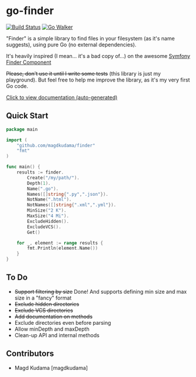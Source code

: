 go-finder
=========

[![Build Status](https://travis-ci.org/magdkudama/go-finder.png?branch=master)](https://travis-ci.org/magdkudama/go-finder)
[![Go Walker](http://gowalker.org/api/v1/badge)](https://gowalker.org/github.com/magdkudama/go-finder)

"Finder" is a simple library to find files in your filesystem (as it's name suggests), using pure Go (no external dependencies).

It's heavily inspired (I mean... it's a bad copy of...) on the awesome [Symfony Finder Component](https://github.com/symfony/Finder)

~~Please, don't use it until I write some tests~~ (this library is just my playground). But feel free to help me improve the library, as it's my very first Go code.

[Click to view documentation (auto-generated)](https://godoc.org/github.com/magdkudama/go-finder)

## Quick Start

```go
package main

import (
	"github.com/magdkudama/finder"
	"fmt"
)

func main() {
	results := finder.
		Create("/my/path/").
		Depth(1).
		Name(".go").
		Names([]string{".py",".json"}).
		NotName(".html").
		NotNames([]string{".xml",".yml"}).
		MinSize("2 K").
		MaxSize("4 Mi").
		ExcludeHidden().
		ExcludeVCS().
		Get()

	for _, element := range results {
		fmt.Println(element.Name())
	}
}
```

## To Do

* ~~Support filtering by size~~ Done! And supports defining min size and max size in a "fancy" format
* ~~Exclude hidden directories~~
* ~~Exclude VCS directories~~
* ~~Add documentation on methods~~
* Exclude directories even before parsing
* Allow minDepth and maxDepth
* Clean-up API and internal methods

## Contributors

- Magd Kudama [magdkudama]
